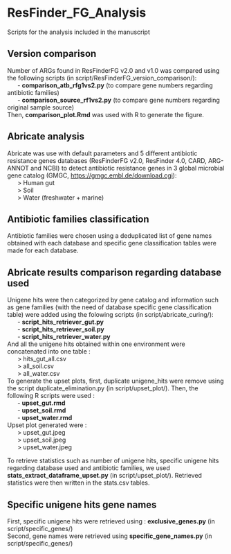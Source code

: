 # ResFinder_FG_Analysis
Scripts for the analysis included in the manuscript

## Version comparison
Number of ARGs found in ResFinderFG v2.0 and v1.0 was compared using the following scripts (in script/ResFinderFG_version_comparison/):  
&nbsp;&nbsp;&nbsp;&nbsp;&nbsp;&nbsp;- **comparison_atb_rfg1vs2.py**  (to compare gene numbers regarding antibiotic families)  
&nbsp;&nbsp;&nbsp;&nbsp;&nbsp;&nbsp;- **comparison_source_rf1vs2.py** (to compare gene numbers regarding original sample source)  
Then, **comparison_plot.Rmd** was used with R to generate the figure.

## Abricate analysis
Abricate was use with default parameters and 5 different antibiotic resistance genes databases (ResFinderFG v2.0, ResFinder 4.0, CARD, ARG-ANNOT and NCBI) to detect antibiotic resistance genes in 3 global microbial gene catalog (GMGC, https://gmgc.embl.de/download.cgi):  
&nbsp;&nbsp;&nbsp;&nbsp;&nbsp;&nbsp;> Human gut  
&nbsp;&nbsp;&nbsp;&nbsp;&nbsp;&nbsp;> Soil  
&nbsp;&nbsp;&nbsp;&nbsp;&nbsp;&nbsp;> Water (freshwater + marine)  

## Antibiotic families classification
Antibiotic families were chosen using a deduplicated list of gene names obtained with each database and specific gene classification tables were made for each database. 

## Abricate results comparison regarding database used
Unigene hits were then categorized by gene catalog and information such as gene families (with the need of database specific gene classification table) were added using the folowing scripts (in script/abricate_curing/):  
&nbsp;&nbsp;&nbsp;&nbsp;&nbsp;&nbsp;- **script_hits_retriever_gut.py**  
&nbsp;&nbsp;&nbsp;&nbsp;&nbsp;&nbsp;- **script_hits_retriever_soil.py**  
&nbsp;&nbsp;&nbsp;&nbsp;&nbsp;&nbsp;- **script_hits_retriever_water.py**  
And all the unigene hits obtained within one environment were concatenated into one table :  
&nbsp;&nbsp;&nbsp;&nbsp;&nbsp;&nbsp;> hits_gut_all.csv  
&nbsp;&nbsp;&nbsp;&nbsp;&nbsp;&nbsp;> all_soil.csv  
&nbsp;&nbsp;&nbsp;&nbsp;&nbsp;&nbsp;> all_water.csv  
To generate the upset plots, first, duplicate unigene_hits were remove using the script duplicate_elimination.py (in script/upset_plot/).
Then, the following R scripts were used :  
&nbsp;&nbsp;&nbsp;&nbsp;&nbsp;&nbsp;- **upset_gut.rmd**  
&nbsp;&nbsp;&nbsp;&nbsp;&nbsp;&nbsp;- **upset_soil.rmd**  
&nbsp;&nbsp;&nbsp;&nbsp;&nbsp;&nbsp;- **upset_water.rmd**  
Upset plot generated were :  
&nbsp;&nbsp;&nbsp;&nbsp;&nbsp;&nbsp;> upset_gut.jpeg  
&nbsp;&nbsp;&nbsp;&nbsp;&nbsp;&nbsp;> upset_soil.jpeg  
&nbsp;&nbsp;&nbsp;&nbsp;&nbsp;&nbsp;> upset_water.jpeg  

To retrieve statistics such as number of unigene hits, specific unigene hits regarding database used and antibiotic families, we used **stats_extract_dataframe_upset.py** (in script/upset_plot/). 
Retrieved statistics were then written in the stats.csv tables.  

## Specific unigene hits gene names
First, specific unigene hits were retrieved using : **exclusive_genes.py** (in script/specific_genes/)  
Second, gene names were retrieved using **specific_gene_names.py** (in script/specific_genes/)    
